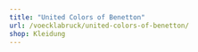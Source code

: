 ```yaml
---
title: "United Colors of Benetton"
url: /voecklabruck/united-colors-of-benetton/
shop: Kleidung
---
```

